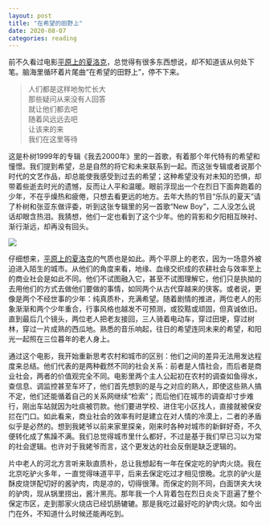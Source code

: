 ```yaml
---
layout: post
title: "在希望的田野上"
date: 2020-08-07
categories: reading
---
```


前不久看过电影[平原上的夏洛克](https://movie.douban.com/subject/33400376/)，总觉得有很多东西想说，却不知道该从何处下笔。脑海里循环着片尾曲“在希望的田野上”，停不下来。

> 人们都是这样地匆忙长大  
那些疑问从来没有人回答  
就让他们都去吧  
随着风远远去吧  
让该来的来  
我们在这里等待  

这是朴树1999年的专辑《我去2000年》里的一首歌，有着那个年代特有的希望和憧憬。我们提到希望，总是自然的将它和未来联系到一起。而这张专辑或者说那个时代的文艺作品，却总能使我感受到过去的希望；这种希望没有对未知的恐惧，却带着些逝去时光的遗憾，反而让人平和温暖。眼前浮现出一个在烈日下面奔跑着的少年，不在乎燥热和疲倦，只想去看更远的地方。去年大热的节目“乐队的夏天”请了朴树和张亚东做评委，听到这张专辑里的另一首歌“New Boy”，二人没怎么说话却眼含热泪。我猜想，他们一定也看到了这个少年。他的背影和夕阳相互映衬、渐行渐远，却再没有回头。

![](https://m.media-amazon.com/images/M/MV5BZDE3MmE0YTAtNTRiMi00ZDVlLTk1ODctYTY0OTRhZjVkMjk4XkEyXkFqcGdeQXVyNzI1NzMxNzM@._V1_SX1777_CR0,0,1777,999_AL_.jpg)

仔细想来，[平原上的夏洛克](https://movie.douban.com/subject/33400376/)的气质也是如此。两个平原上的老农，因为一场意外被迫进入陌生的城市。从他们的角度来看，地缘、血缘交织成的农耕社会与效率至上的商业社会是如此不同。他们不试图融入它，甚至不试图理解它，他们只是执拗的去用他们的方式去做他们要做的事情，如同两个从古代穿越来的侠客。或者说，更像是两个不经世事的少年：纯真质朴，充满希望。随着剧情的推进，两位老人的形象渐渐和两个少年重合，行事风格也越发不可预测，或狡黠或顽固，但真诚依旧。直到最后几个镜头，两位老人把老友接回，三人骑着电动车，穿过田埂，穿过树林，穿过一片成熟的西瓜地。熟悉的音乐响起，往日的希望连同未来的希望，和阳光一起照在三位暮年的老人身上。

通过这个电影，我开始重新思考农村和城市的区别：他们之间的差异无法用发达程度来总结。他们代表的是两种截然不同的社会关系：前者是人情社会，而后者是商业社会，两者的价值观完全不同。电影里两个主人公起初在农村的调查如鱼得水，查信息、调监控甚至车坏了，他们首先想到的是与之对应的熟人，即使这些熟人搞不定，他们还能循着自己的关系网继续“检索”；而后他们在城市的调查却寸步难行，刚出车站就因为吐痰被罚款。他们要进学校、进住宅小区找人，直接就被保安拦在门口。如此看来，商业社会的效率有时是建立在对人情的冷漠上，二者的矛盾似乎是必然的。想到我姥爷以前来家里探亲，刚来时各种对城市的新鲜好奇，不久便转化成了焦躁不满。我们总觉得城市里什么都好，不过是基于我们早已习以为常的社会逻辑。也许对于我姥爷而言，这个更发达的社会反倒是缺乏逻辑的。

片中老人的河北方言听来耿直质朴，总让我想起有一年在保定吃的驴肉火烧。我在北京吃驴火多年，一直觉得味道平平，后来去保定吃过才相见恨晚。北京的驴火是酥皮烧饼配切好的酱驴肉，肉是凉的，切得很薄。而保定的则不同，白面饼夹大块的驴肉，现从锅里捞出，酱汁黑亮。那年我一个人背着包在烈日炎炎下逛遍了整个保定市区，走到那家火烧店已经饥肠辘辘。那是我吃过最好吃的驴肉火烧。如今出门在外，不知道什么时候还能再吃到。
